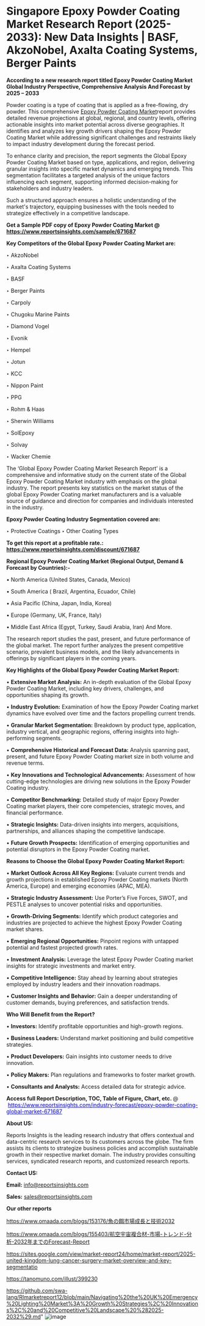 # Singapore Epoxy Powder Coating Market Research Report (2025-2033): New Data Insights | BASF, AkzoNobel, Axalta Coating Systems, Berger Paints

<strong>According to a new research report titled Epoxy Powder Coating Market Global Industry Perspective, Comprehensive Analysis And Forecast by 2025 – 2033</strong>

Powder coating is a type of coating that is applied as a free-flowing, dry powder. This comprehensive <a href=https://www.reportsinsights.com/sample/671687>Epoxy Powder Coating Market</a>report provides detailed revenue projections at global, regional, and country levels, offering actionable insights into market potential across diverse geographies. It identifies and analyzes key growth drivers shaping the Epoxy Powder Coating Market while addressing significant challenges and restraints likely to impact industry development during the forecast period.

To enhance clarity and precision, the report segments the Global Epoxy Powder Coating Market based on type, applications, and region, delivering granular insights into specific market dynamics and emerging trends. This segmentation facilitates a targeted analysis of the unique factors influencing each segment, supporting informed decision-making for stakeholders and industry leaders.

Such a structured approach ensures a holistic understanding of the market's trajectory, equipping businesses with the tools needed to strategize effectively in a competitive landscape.

<strong>Get a Sample PDF copy of Epoxy Powder Coating Market </strong><strong>@<a href=https://www.reportsinsights.com/sample/671687 style=color:#0000ff;> https://www.reportsinsights.com/sample/671687</a></strong></font>

<strong>Key Competitors of the Global Epoxy Powder Coating Market are:</strong>

‣ AkzoNobel

‣ Axalta Coating Systems

‣ BASF

‣ Berger Paints

‣ Carpoly

‣ Chugoku Marine Paints

‣ Diamond Vogel

‣ Evonik

‣ Hempel

‣ Jotun

‣ KCC

‣ Nippon Paint

‣ PPG

‣ Rohm & Haas

‣ Sherwin Williams

‣ SolEpoxy

‣ Solvay

‣ Wacker Chemie

The ‘Global Epoxy Powder Coating Market Research Report’ is a comprehensive and informative study on the current state of the Global Epoxy Powder Coating Market industry with emphasis on the global industry. The report presents key statistics on the market status of the global Epoxy Powder Coating market manufacturers and is a valuable source of guidance and direction for companies and individuals interested in the industry.

<strong>Epoxy Powder Coating Industry Segmentation covered are:</strong>

‣ Protective Coatings
‣ Other Coating Types

<strong>To get this report at a profitable rate.: <a href=https://www.reportsinsights.com/discount/671687 style=color:#0000ff;>https://www.reportsinsights.com/discount/671687</a></strong></font>

<strong>Regional Epoxy Powder Coating Market (Regional Output, Demand &amp; Forecast by Countries):-</strong>

• North America (United States, Canada, Mexico)

• South America ( Brazil, Argentina, Ecuador, Chile)

• Asia Pacific (China, Japan, India, Korea)

• Europe (Germany, UK, France, Italy)

• Middle East Africa (Egypt, Turkey, Saudi Arabia, Iran) And More.

The research report studies the past, present, and future performance of the global market. The report further analyzes the present competitive scenario, prevalent business models, and the likely advancements in offerings by significant players in the coming years.

<strong>Key Highlights of the Global Epoxy Powder Coating Market Report:</strong>

• <strong>Extensive Market Analysis:</strong> An in-depth evaluation of the Global Epoxy Powder Coating Market, including key drivers, challenges, and opportunities shaping its growth.

• <strong>Industry Evolution:</strong> Examination of how the Epoxy Powder Coating market dynamics have evolved over time and the factors propelling current trends.

• <strong>Granular Market Segmentation:</strong> Breakdown by product type, application, industry vertical, and geographic regions, offering insights into high-performing segments.

• <strong>Comprehensive Historical and Forecast Data:</strong> Analysis spanning past, present, and future Epoxy Powder Coating market size in both volume and revenue terms.

• <strong>Key Innovations and Technological Advancements:</strong> Assessment of how cutting-edge technologies are driving new solutions in the Epoxy Powder Coating industry.

• <strong>Competitor Benchmarking:</strong> Detailed study of major Epoxy Powder Coating market players, their core competencies, strategic moves, and financial performance.

• <strong>Strategic Insights:</strong> Data-driven insights into mergers, acquisitions, partnerships, and alliances shaping the competitive landscape.

• <strong>Future Growth Prospects:</strong> Identification of emerging opportunities and potential disruptors in the Epoxy Powder Coating market.

<strong>Reasons to Choose the Global Epoxy Powder Coating Market Report:</strong>

• <strong>Market Outlook Across All Key Regions:</strong> Evaluate current trends and growth projections in established Epoxy Powder Coating markets (North America, Europe) and emerging economies (APAC, MEA).

• <strong>Strategic Industry Assessment:</strong> Use Porter’s Five Forces, SWOT, and PESTLE analyses to uncover potential risks and opportunities.

• <strong>Growth-Driving Segments:</strong> Identify which product categories and industries are projected to achieve the highest Epoxy Powder Coating market shares.

• <strong>Emerging Regional Opportunities:</strong> Pinpoint regions with untapped potential and fastest projected growth rates.

• <strong>Investment Analysis:</strong> Leverage the latest Epoxy Powder Coating market insights for strategic investments and market entry.

• <strong>Competitive Intelligence:</strong> Stay ahead by learning about strategies employed by industry leaders and their innovation roadmaps.

• <strong>Customer Insights and Behavior:</strong> Gain a deeper understanding of customer demands, buying preferences, and satisfaction trends.

<strong>Who Will Benefit from the Report?</strong>

• <strong>Investors:</strong> Identify profitable opportunities and high-growth regions.

• <strong>Business Leaders:</strong> Understand market positioning and build competitive strategies.

• <strong>Product Developers:</strong> Gain insights into customer needs to drive innovation.

• <strong>Policy Makers:</strong> Plan regulations and frameworks to foster market growth.

• <strong>Consultants and Analysts:</strong> Access detailed data for strategic advice.
</ul>
<strong>Access full Report Description, TOC, Table of Figure, Chart, etc. </strong>@  <a href=https://www.reportsinsights.com/industry-forecast/epoxy-powder-coating-global-market-671687 style=color:#0000ff;>https://www.reportsinsights.com/industry-forecast/epoxy-powder-coating-global-market-671687</a></font>

<strong><strong>About US</strong>:</strong>

Reports Insights is the leading research industry that offers contextual and data-centric research services to its customers across the globe. The firm assists its clients to strategize business policies and accomplish sustainable growth in their respective market domain. The industry provides consulting services, syndicated research reports, and customized research reports.

<strong>Contact US:</strong>

<p class=""""><b>Email:</b> <a href=mailto:info@reportsinsights.com>info@reportsinsights.com</a></p>
<p class=""""><b>Sales:</b> <a href=mailto:sales@reportsinsights.com>sales@reportsinsights.com</a></p>

<strong>Our other reports</strong>

<a href=https://www.omaada.com/blogs/153176/魚の餌市場成長と技術2032>https://www.omaada.com/blogs/153176/魚の餌市場成長と技術2032</a>

<a href=https://www.omaada.com/blogs/155403/航空宇宙複合材-市場-トレンド-分析-2032年までのForecast-Report>https://www.omaada.com/blogs/155403/航空宇宙複合材-市場-トレンド-分析-2032年までのForecast-Report</a>

<a href=https://sites.google.com/view/market-report24/home/market-report/2025-united-kingdom-lung-cancer-surgery-market-overview-and-key-segmentatio>https://sites.google.com/view/market-report24/home/market-report/2025-united-kingdom-lung-cancer-surgery-market-overview-and-key-segmentatio</a>

<a href=https://tanomuno.com/illust/399230>https://tanomuno.com/illust/399230</a>

<a href=https://github.com/swa-lang/RImarketreport12/blob/main/Navigating%20the%20UK%20Emergency%20Lighting%20Market%3A%20Growth%20Strategies%2C%20Innovations%2C%20and%20Competitive%20Landscape%20%282025-2032%29.md>https://github.com/swa-lang/RImarketreport12/blob/main/Navigating%20the%20UK%20Emergency%20Lighting%20Market%3A%20Growth%20Strategies%2C%20Innovations%2C%20and%20Competitive%20Landscape%20%282025-2032%29.md</a>"
![image](https://github.com/user-attachments/assets/272ebe15-a72e-4e4c-9ad4-e2d94c19eded)
